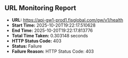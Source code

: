## URL Monitoring Report

- **URL:** https://api-gw1-prod1.fisglobal.com/gw/v1/health
- **Start Time:** 2025-10-20T19:22:17.510628
- **End Time:** 2025-10-20T19:22:17.813776
- **Total Time Taken:** 0.303148 seconds
- **HTTP Status Code:** 403
- **Status:** Failure
- **Failure Reason:** HTTP Status Code: 403
